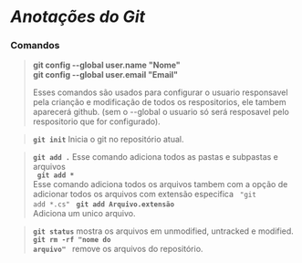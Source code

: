# *Anotações do Git*

### Comandos

> **git config --global user.name "Nome" <br>
> git config --global user.email "Email"**
> <p>Esses comandos são usados para configurar o usuario responsavel pela crianção e modificação de todos os respositorios, ele tambem aparecerá github. (sem o --global o usuario só será resposavel pelo respositorio que for configurado).<p> 

><code>**git init**</code> Inicia o git no repositório atual.

> <code>**git add .**</code> Esse comando adiciona todos as pastas e subpastas e arquivos <br>
> **<code> git add * </code>** Esse comando adiciona todos os arquivos tambem com a opção de adicionar todos os arquivos com extensão especifica  <code> "git add *.cs" </code>
> <code>**git add Arquivo.extensão** </code> Adiciona um unico arquivo.
  
><code>**git status**</code> mostra os arquivos em unmodified, untracked e modified.<br>
><code>**git rm -rf "nome do arquivo"** </code> remove os arquivos do repositório.
 
